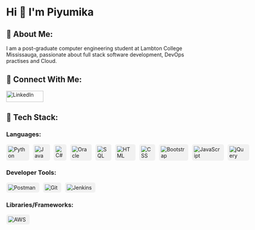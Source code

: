 # Hi 👋 I'm Piyumika

## 🌱 About Me:
I am a post-graduate computer engineering student at Lambton College Mississauga, passionate about full stack software development, DevOps practises and Cloud.

## 👯 Connect With Me:
<a href="https://www.linkedin.com/in/piyumika-samarasuriyage/">
  <img src="https://upload.wikimedia.org/wikipedia/commons/0/01/LinkedIn_Logo.svg" alt="LinkedIn" width="100" height="30">
</a>

## 👯 Tech Stack:
### Languages:
<div style="display: flex; gap: 10px;">
  <div style="background-color: #f1f1f1; padding: 5px; border-radius: 5px;">
    <img src="https://img.shields.io/badge/Python-blue" alt="Python" style="vertical-align: middle; margin-right: 5px;"> 
  </div>
  <div style="background-color: #f1f1f1; padding: 5px; border-radius: 5px;">
    <img src="https://img.shields.io/badge/Java-red" alt="Java" style="vertical-align: middle; margin-right: 5px;"> 
  </div>
  <div style="background-color: #f1f1f1; padding: 5px; border-radius: 5px;">
    <img src="https://img.shields.io/badge/C%23-green" alt="C#" style="vertical-align: middle; margin-right: 5px;"> 
  </div>
  <div style="background-color: #f1f1f1; padding: 5px; border-radius: 5px;">
    <img src="https://img.shields.io/badge/Oracle-orange" alt="Oracle" style="vertical-align: middle; margin-right: 5px;"> 
  </div>
  <div style="background-color: #f1f1f1; padding: 5px; border-radius: 5px;">
    <img src="https://img.shields.io/badge/SQL-lightgrey" alt="SQL" style="vertical-align: middle; margin-right: 5px;"> 
  </div>
  <div style="background-color: #f1f1f1; padding: 5px; border-radius: 5px;">
    <img src="https://img.shields.io/badge/HTML-orange" alt="HTML" style="vertical-align: middle; margin-right: 5px;"> 
  </div>
  <div style="background-color: #f1f1f1; padding: 5px; border-radius: 5px;">
    <img src="https://img.shields.io/badge/CSS-blue" alt="CSS" style="vertical-align: middle; margin-right: 5px;"> 
  </div>
  <div style="background-color: #f1f1f1; padding: 5px; border-radius: 5px;">
    <img src="https://img.shields.io/badge/Bootstrap-purple" alt="Bootstrap" style="vertical-align: middle; margin-right: 5px;"> 
  </div>
  <div style="background-color: #f1f1f1; padding: 5px; border-radius: 5px;">
    <img src="https://img.shields.io/badge/JavaScript-yellow" alt="JavaScript" style="vertical-align: middle; margin-right: 5px;"> 
  </div>
  <div style="background-color: #f1f1f1; padding: 5px; border-radius: 5px;">
    <img src="https://img.shields.io/badge/jQuery-blue" alt="jQuery" style="vertical-align: middle; margin-right: 5px;"> 
  </div>
</div>

### Developer Tools:
<div style="display: flex; gap: 10px;">
  <div style="background-color: #f1f1f1; padding: 5px; border-radius: 5px;">
    <img src="https://img.shields.io/badge/Postman-orange" alt="Postman" style="vertical-align: middle; margin-right: 5px;"> 
  </div>
  <div style="background-color: #f1f1f1; padding: 5px; border-radius: 5px;">
    <img src="https://img.shields.io/badge/Git-black" alt="Git" style="vertical-align: middle; margin-right: 5px;"> 
  </div>
  <div style="background-color: #f1f1f1; padding: 5px; border-radius: 5px;">
    <img src="https://img.shields.io/badge/Jenkins-blue" alt="Jenkins" style="vertical-align: middle; margin-right: 5px;"> 
  </div>
</div>

### Libraries/Frameworks:
<div style="display: flex; gap: 10px;">
  <div style="background-color: #f1f1f1; padding: 5px; border-radius: 5px;">
    <img src="https://img.shields.io/badge/AWS-yellow" alt="AWS" style="vertical-align: middle; margin-right: 5px;"> 
  </div>
</div>







<!--
**PiyumikaBandula/PiyumikaBandula** is a ✨ _special_ ✨ repository because its `README.md` (this file) appears on your GitHub profile.

Here are some ideas to get you started:

- 🔭 I’m currently working on ...
- 🌱 I’m currently learning ...
- 👯 I’m looking to collaborate on ...
- 🤔 I’m looking for help with ...
- 💬 Ask me about ...
- 📫 How to reach me: ...
- 😄 Pronouns: ...
- ⚡ Fun fact: ...
-->
